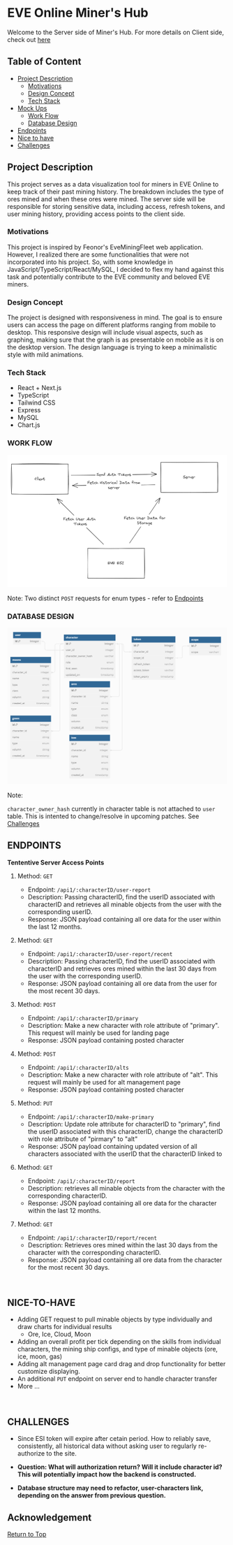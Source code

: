 # EVE Online Miner's Hub

Welcome to the Server side of Miner's Hub. For more details on Client side, check out [here](https://github.com/VanK33/miner-hub-client)

## Table of Content

- [Project Description](#project-description)
  - [Motivations](#motivations)
  - [Design Concept](#design-concept)
  - [Tech Stack](#tech-stack)
- [Mock Ups](#mock-ups)
  - [Work Flow](#work-flow)
  - [Database Design](#database-design)
- [Endpoints](#endpoints)
- [Nice to have](#nice-to-have)
- [Challenges](#challenges)

## Project Description

This project serves as a data visualization tool for miners in EVE Online to keep track of their past mining history. The breakdown includes the type of ores mined and when these ores were mined. The server side will be responsible for storing sensitive data, including access, refresh tokens, and user mining history, providing access points to the client side.

### Motivations

This project is inspired by Feonor's EveMiningFleet web application. However, I realized there are some functionalities that were not incorporated into his project. So, with some knowledge in JavaScript/TypeScript/React/MySQL, I decided to flex my hand against this task and potentially contribute to the EVE community and beloved EVE miners.

### Design Concept

The project is designed with responsiveness in mind. The goal is to ensure users can access the page on different platforms ranging from mobile to desktop. This responsive design will include visual aspects, such as graphing, making sure that the graph is as presentable on mobile as it is on the desktop version. The design language is trying to keep a minimalistic style with mild animations.

### Tech Stack

- React + Next.js
- TypeScript
- Tailwind CSS
- Express
- MySQL
- Chart.js

### WORK FLOW

<p align="center">
  <img src="./public/high-level-overview.png" alt="High Level Work Flow">
</p>

Note: Two distinct `POST` requests for enum types - refer to [Endpoints](#endpoints)

### DATABASE DESIGN

<p align="center">
  <img src="./public/database.png" alt="Database design">
</p>
Note:

`character_owner_hash` currently in character table is not attached to `user` table. This is intented to change/resolve in upcoming patches. See [Challenges](#challenges)

## ENDPOINTS

**Tententive Server Access Points**

1. Method: `GET`

   - Endpoint: `/api1/:characterID/user-report`
   - Description: Passing characterID, find the userID associated with characterID and retrieves all minable objects from the user with the corresponding userID.
   - Response: JSON payload containing all ore data for the user within the last 12 months.

2. Method: `GET`

   - Endpoint: `/api1/:characterID/user-report/recent`
   - Description: Passing characterID, find the userID associated with characterID and retrieves ores mined within the last 30 days from the user with the corresponding userID.
   - Response: JSON payload containing all ore data from the user for the most recent 30 days.

3. Method: `POST`

   - Endpoint: `/api1/:characterID/primary`
   - Description: Make a new character with role attribute of "primary". This request will mainly be used for landing page
   - Response: JSON payload containing posted character

4. Method: `POST`

   - Endpoint: `/api1/:characterID/alts`
   - Description: Make a new character with role attribute of "alt". This request will mainly be used for alt management page
   - Response: JSON payload containing posted character

5. Method: `PUT`

   - Endpoint: `/api1/:characterID/make-primary`
   - Description: Update role attribute for characterID to "primary", find the userID associated with this characterID, change the characterID with role attribute of "pirmary" to "alt"
   - Response: JSON payload containing updated version of all characters associated with the userID that the characterID linked to

6. Method: `GET`

   - Endpoint: `/api1/:characterID/report`
   - Description: retrieves all minable objects from the character with the corresponding characterID.
   - Response: JSON payload containing all ore data for the character within the last 12 months.

7. Method: `GET`

   - Endpoint: `/api1/:characterID/report/recent`
   - Description: Retrieves ores mined within the last 30 days from the character with the corresponding characterID.
   - Response: JSON payload containing all ore data from the character for the most recent 30 days.

<Br>

## NICE-TO-HAVE

- Adding GET request to pull minable objects by type individually and draw charts for individual results
  - Ore, Ice, Cloud, Moon
- Adding an overall profit per tick depending on the skills from individual characters, the mining ship configs, and type of minable objects (ore, ice, moon, gas)
- Adding alt management page card drag and drop functionality for better customize displaying.
- An additional `PUT` endpoint on server end to handle character transfer
- More ...

<Br>

## CHALLENGES

- Since ESI token will expire after cetain period. How to reliably save, consistently, all historical data without asking user to regularly re-authorize to the site.

- **Question: What will authorization return? Will it include character id? This will potentially impact how the backend is constructed.**

- **Database structure may need to refactor, user-characters link, depending on the answer from previous question.**

## Acknowledgement

[Return to Top](#eve-online-miners-hub)
